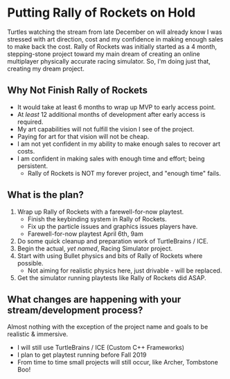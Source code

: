 # Putting Rally of Rockets on Hold

Turtles watching the stream from late December on will already know I was stressed with art direction, cost and my confidence in making enough sales to make back the cost. Rally of Rockets was initially started as a 4 month, stepping-stone project toward my main dream of creating an online multiplayer physically accurate racing simulator. So, I'm doing just that, creating my dream project.

## Why Not Finish Rally of Rockets

* It would take at least 6 months to wrap up MVP to early access point.
* At _least_ 12 additional months of development after early access is required.
* My art capabilities will not fulfill the vision I see of the project.
* Paying for art for that vision will not be cheap.
* I am not yet confident in my ability to make enough sales to recover art costs.
* I am confident in making sales with enough time and effort; being persistent.
	* Rally of Rockets is NOT my forever project, and "enough time" fails.

## What is the plan?

1. Wrap up Rally of Rockets with a farewell-for-now playtest.
	* Finish the keybinding system in Rally of Rockets.
	* Fix up the particle issues and graphics issues players have.
	* Farewell-for-now playtest April 6th, 9am
2. Do some quick cleanup and preparation work of TurtleBrains / ICE.
3. Begin the actual, _yet named_, Racing Simulator project.
4. Start with using Bullet physics and bits of Rally of Rockets where possible.
	* Not aiming for realistic physics here, just drivable - will be replaced.
5. Get the simulator running playtests like Rally of Rockets did ASAP.

## What changes are happening with your stream/development process?

Almost nothing with the exception of the project name and goals to be realistic & immersive.

* I will still use TurtleBrains / ICE (Custom C++ Frameworks)
* I plan to get playtest running before Fall 2019
* From time to time small projects will still occur, like Archer, Tombstone Boo!
